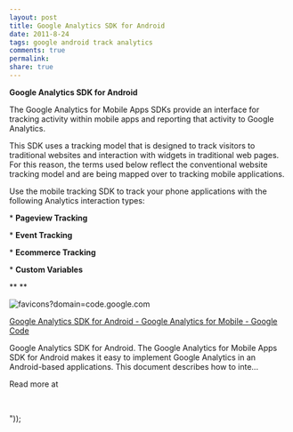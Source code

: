 ```yaml
---
layout: post
title: Google Analytics SDK for Android
date: 2011-8-24
tags: google android track analytics
comments: true
permalink:
share: true
---
```





**Google Analytics SDK for Android**

The Google Analytics for Mobile Apps SDKs provide an interface for tracking activity within mobile apps and reporting that activity to Google Analytics.

This SDK uses a tracking model that is designed to track visitors to traditional websites and interaction with widgets in traditional web pages. For this reason, the terms used below reflect the conventional website tracking model and are being mapped over to tracking mobile applications.

Use the mobile tracking SDK to track your phone applications with the following Analytics interaction types:

* **Pageview Tracking**

* **Event Tracking**

* **Ecommerce Tracking**

* **Custom Variables**

**
**

![favicons?domain=code.google.com][1]

[Google Analytics SDK for Android - Google Analytics for Mobile - Google Code][2]


Google Analytics SDK for Android. The Google Analytics for Mobile Apps SDK for Android makes it easy to implement Google Analytics in an Android-based applications. This document describes how to inte...


Read more at 

                                      

"));

[1]: https://s2.googleusercontent.com/s2/favicons?domain=code.google.com
[2]: http://code.google.com/mobile/analytics/docs/android/
